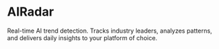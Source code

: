 # AIRadar
Real-time AI trend detection. Tracks industry leaders, analyzes patterns, and delivers daily insights to your platform of choice.
